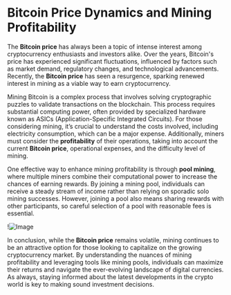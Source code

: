 # Bitcoin Price Dynamics and Mining Profitability

The **Bitcoin price** has always been a topic of intense interest among cryptocurrency enthusiasts and investors alike. Over the years, Bitcoin's price has experienced significant fluctuations, influenced by factors such as market demand, regulatory changes, and technological advancements. Recently, the **Bitcoin price** has seen a resurgence, sparking renewed interest in mining as a viable way to earn cryptocurrency.

Mining Bitcoin is a complex process that involves solving cryptographic puzzles to validate transactions on the blockchain. This process requires substantial computing power, often provided by specialized hardware known as ASICs (Application-Specific Integrated Circuits). For those considering mining, it’s crucial to understand the costs involved, including electricity consumption, which can be a major expense. Additionally, miners must consider the **profitability** of their operations, taking into account the current **Bitcoin price**, operational expenses, and the difficulty level of mining.

One effective way to enhance mining profitability is through **pool mining**, where multiple miners combine their computational power to increase the chances of earning rewards. By joining a mining pool, individuals can receive a steady stream of income rather than relying on sporadic solo mining successes. However, joining a pool also means sharing rewards with other participants, so careful selection of a pool with reasonable fees is essential.

!![Image](https://github.com/user-attachments/assets/3be06921-4469-491d-bd37-5f14c53422b7)

In conclusion, while the **Bitcoin price** remains volatile, mining continues to be an attractive option for those looking to capitalize on the growing cryptocurrency market. By understanding the nuances of mining profitability and leveraging tools like mining pools, individuals can maximize their returns and navigate the ever-evolving landscape of digital currencies. As always, staying informed about the latest developments in the crypto world is key to making sound investment decisions.